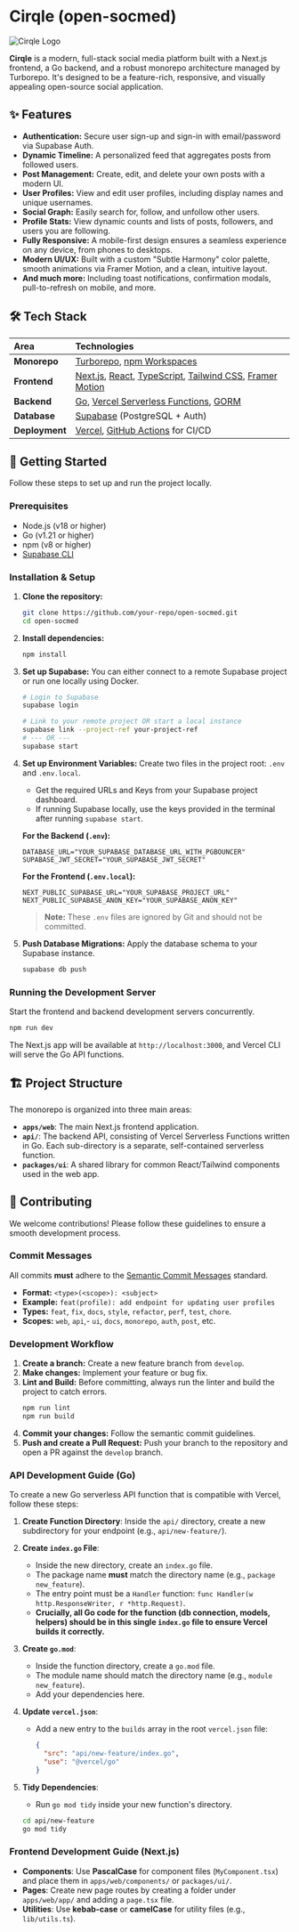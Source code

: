 # Cirqle (open-socmed)

![Cirqle Logo](./apps/web/public/logo.png)

**Cirqle** is a modern, full-stack social media platform built with a Next.js frontend, a Go backend, and a robust monorepo architecture managed by Turborepo. It's designed to be a feature-rich, responsive, and visually appealing open-source social application.

## ✨ Features

- **Authentication:** Secure user sign-up and sign-in with email/password via Supabase Auth.
- **Dynamic Timeline:** A personalized feed that aggregates posts from followed users.
- **Post Management:** Create, edit, and delete your own posts with a modern UI.
- **User Profiles:** View and edit user profiles, including display names and unique usernames.
- **Social Graph:** Easily search for, follow, and unfollow other users.
- **Profile Stats:** View dynamic counts and lists of posts, followers, and users you are following.
- **Fully Responsive:** A mobile-first design ensures a seamless experience on any device, from phones to desktops.
- **Modern UI/UX:** Built with a custom "Subtle Harmony" color palette, smooth animations via Framer Motion, and a clean, intuitive layout.
- **And much more:** Including toast notifications, confirmation modals, pull-to-refresh on mobile, and more.

## 🛠️ Tech Stack

| Area      | Technologies                                                                                             |
| :-------- | :------------------------------------------------------------------------------------------------------- |
| **Monorepo**  | [Turborepo](https://turbo.build/repo), [npm Workspaces](https://docs.npmjs.com/cli/v7/using-npm/workspaces) |
| **Frontend**  | [Next.js](https://nextjs.org/), [React](https://react.dev/), [TypeScript](https://www.typescriptlang.org/), [Tailwind CSS](https://tailwindcss.com/), [Framer Motion](https://www.framer.com/motion/) |
| **Backend**   | [Go](https://go.dev/), [Vercel Serverless Functions](https://vercel.com/docs/functions/serverless-functions), [GORM](https://gorm.io/) |
| **Database**  | [Supabase](https://supabase.com/) (PostgreSQL + Auth)                                                    |
| **Deployment**| [Vercel](https://vercel.com/), [GitHub Actions](https://github.com/features/actions) for CI/CD          |

## 🚀 Getting Started

Follow these steps to set up and run the project locally.

### Prerequisites

- Node.js (v18 or higher)
- Go (v1.21 or higher)
- npm (v8 or higher)
- [Supabase CLI](https://supabase.com/docs/guides/cli)

### Installation & Setup

1.  **Clone the repository:**
    ```bash
    git clone https://github.com/your-repo/open-socmed.git
    cd open-socmed
    ```

2.  **Install dependencies:**
    ```bash
    npm install
    ```

3.  **Set up Supabase:**
    You can either connect to a remote Supabase project or run one locally using Docker.
    ```bash
    # Login to Supabase
    supabase login

    # Link to your remote project OR start a local instance
    supabase link --project-ref your-project-ref
    # --- OR ---
    supabase start
    ```

4.  **Set up Environment Variables:**
    Create two files in the project root: `.env` and `.env.local`.
    - Get the required URLs and Keys from your Supabase project dashboard.
    - If running Supabase locally, use the keys provided in the terminal after running `supabase start`.

    **For the Backend (`.env`):**
    ```env
    DATABASE_URL="YOUR_SUPABASE_DATABASE_URL_WITH_PGBOUNCER"
    SUPABASE_JWT_SECRET="YOUR_SUPABASE_JWT_SECRET"
    ```

    **For the Frontend (`.env.local`):**
    ```env
    NEXT_PUBLIC_SUPABASE_URL="YOUR_SUPABASE_PROJECT_URL"
    NEXT_PUBLIC_SUPABASE_ANON_KEY="YOUR_SUPABASE_ANON_KEY"
    ```
    > **Note:** These `.env` files are ignored by Git and should not be committed.

5.  **Push Database Migrations:**
    Apply the database schema to your Supabase instance.
    ```bash
    supabase db push
    ```

### Running the Development Server

Start the frontend and backend development servers concurrently.

```bash
npm run dev
```

The Next.js app will be available at `http://localhost:3000`, and Vercel CLI will serve the Go API functions.

## 🏗️ Project Structure

The monorepo is organized into three main areas:

-   **`apps/web`**: The main Next.js frontend application.
-   **`api/`**: The backend API, consisting of Vercel Serverless Functions written in Go. Each sub-directory is a separate, self-contained serverless function.
-   **`packages/ui`**: A shared library for common React/Tailwind components used in the web app.

## 🤝 Contributing

We welcome contributions! Please follow these guidelines to ensure a smooth development process.

### Commit Messages

All commits **must** adhere to the [Semantic Commit Messages](https://www.conventionalcommits.org/en/v1.0.0/) standard.

-   **Format:** `<type>(<scope>): <subject>`
-   **Example:** `feat(profile): add endpoint for updating user profiles`
-   **Types:** `feat`, `fix`, `docs`, `style`, `refactor`, `perf`, `test`, `chore`.
-   **Scopes:** `web`, `api`,- `ui`, `docs`, `monorepo`, `auth`, `post`, etc.

### Development Workflow

1.  **Create a branch:** Create a new feature branch from `develop`.
2.  **Make changes:** Implement your feature or bug fix.
3.  **Lint and Build:** Before committing, always run the linter and build the project to catch errors.
    ```bash
    npm run lint
    npm run build
    ```
4.  **Commit your changes:** Follow the semantic commit guidelines.
5.  **Push and create a Pull Request:** Push your branch to the repository and open a PR against the `develop` branch.

### API Development Guide (Go)

To create a new Go serverless API function that is compatible with Vercel, follow these steps:

1.  **Create Function Directory**: Inside the `api/` directory, create a new subdirectory for your endpoint (e.g., `api/new-feature/`).

2.  **Create `index.go` File**:
    -   Inside the new directory, create an `index.go` file.
    -   The package name **must** match the directory name (e.g., `package new_feature`).
    -   The entry point must be a `Handler` function: `func Handler(w http.ResponseWriter, r *http.Request)`.
    -   **Crucially, all Go code for the function (db connection, models, helpers) should be in this single `index.go` file to ensure Vercel builds it correctly.**

3.  **Create `go.mod`**:
    -   Inside the function directory, create a `go.mod` file.
    -   The module name should match the directory name (e.g., `module new_feature`).
    -   Add your dependencies here.

4.  **Update `vercel.json`**:
    -   Add a new entry to the `builds` array in the root `vercel.json` file:
        ```json
        {
          "src": "api/new-feature/index.go",
          "use": "@vercel/go"
        }
        ```

5.  **Tidy Dependencies**:
    -   Run `go mod tidy` inside your new function's directory.

    ```bash
    cd api/new-feature
    go mod tidy
    ```

### Frontend Development Guide (Next.js)

-   **Components**: Use **PascalCase** for component files (`MyComponent.tsx`) and place them in `apps/web/components/` or `packages/ui/`.
-   **Pages**: Create new page routes by creating a folder under `apps/web/app/` and adding a `page.tsx` file.
-   **Utilities**: Use **kebab-case** or **camelCase** for utility files (e.g., `lib/utils.ts`).